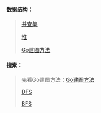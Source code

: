 #### 数据结构：
> [并查集](https://github.com/hehelv/brush_algorithm/blob/main/%E5%B9%B6%E6%9F%A5%E9%9B%86/%E5%B9%B6%E6%9F%A5%E9%9B%86.md)
>
> [堆](https://github.com/hehelv/brush_algorithm/blob/main/%E5%A0%86/%E5%A0%86.md)
>
> [Go建图方法](https://github.com/hehelv/brush_algorithm/blob/main/go%E4%B8%AD%E5%BB%BA%E5%9B%BE%E4%B8%8E%E5%BB%BA%E6%A0%91.md)



#### 搜索：

> 先看Go建图方法：[Go建图方法](https://github.com/hehelv/brush_algorithm/blob/main/go%E4%B8%AD%E5%BB%BA%E5%9B%BE%E4%B8%8E%E5%BB%BA%E6%A0%91.md)
>
> [DFS](https://github.com/hehelv/brush_algorithm/blob/main/%E6%B7%B1%E5%BA%A6%E4%BC%98%E5%85%88%E6%90%9C%E7%B4%A2/dfs.md)
>
> [BFS](https://github.com/hehelv/brush_algorithm/blob/main/BFS/bfs.md)
>
> 

